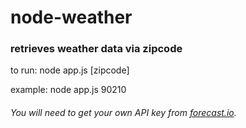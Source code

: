 # node-weather
### retrieves weather data via zipcode

to run: node app.js [zipcode]

example: node app.js 90210


###### You will need to get your own API key from [forecast.io](https://developer.forecast.io/).
